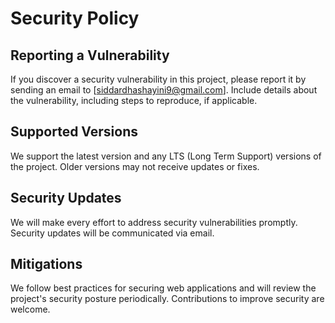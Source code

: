 # Security Policy

## Reporting a Vulnerability

If you discover a security vulnerability in this project, please report it by sending an email to [siddardhashayini9@gmail.com]. Include details about the vulnerability, including steps to reproduce, if applicable.

## Supported Versions

We support the latest version and any LTS (Long Term Support) versions of the project. Older versions may not receive updates or fixes.

## Security Updates

We will make every effort to address security vulnerabilities promptly. Security updates will be communicated via email.

## Mitigations

We follow best practices for securing web applications and will review the project's security posture periodically. Contributions to improve security are welcome.
